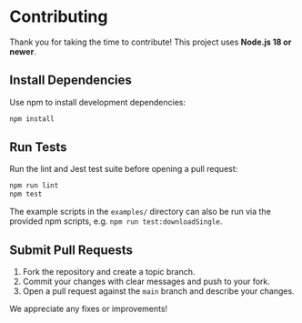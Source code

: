 # Contributing

Thank you for taking the time to contribute! This project uses **Node.js 18 or newer**.

## Install Dependencies

Use npm to install development dependencies:

```bash
npm install
```

## Run Tests

Run the lint and Jest test suite before opening a pull request:

```bash
npm run lint
npm test
```

The example scripts in the `examples/` directory can also be run via the provided npm scripts, e.g. `npm run test:downloadSingle`.

## Submit Pull Requests

1. Fork the repository and create a topic branch.
2. Commit your changes with clear messages and push to your fork.
3. Open a pull request against the `main` branch and describe your changes.

We appreciate any fixes or improvements!
